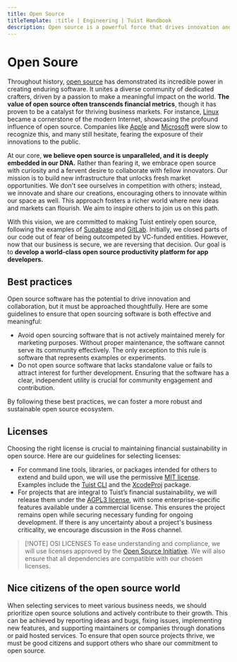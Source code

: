 ```yaml
---
title: Open Source
titleTemplate: :title | Engineering | Tuist Handbook
description: Open source is a powerful force that drives innovation and collaboration. At Tuist, we are committed to building a world-class open source productivity platform for app developers.
---
```


# Open Soure

Throughout history, [open source](https://en.wikipedia.org/wiki/Open_source) has demonstrated its incredible power in creating enduring software. It unites a diverse community of dedicated crafters, driven by a passion to make a meaningful impact on the world. **The value of open source often transcends financial metrics**, though it has proven to be a catalyst for thriving business markets. For instance, [Linux](https://en.wikipedia.org/wiki/Open_source) became a cornerstone of the modern Internet, showcasing the profound influence of open source. Companies like [Apple](https://opensource.apple.com/) and [Microsoft](https://opensource.microsoft.com/) were slow to recognize this, and many still hesitate, fearing the exposure of their innovations to the public.

At our core, **we believe open source is unparalleled, and it is deeply embedded in our DNA.** Rather than fearing it, we embrace open source with curiosity and a fervent desire to collaborate with fellow innovators. Our mission is to build new infrastructure that unlocks fresh market opportunities. We don't see ourselves in competition with others; instead, we innovate and share our creations, encouraging others to innovate within our space as well. This approach fosters a richer world where new ideas and markets can flourish. We aim to inspire others to join us on this path.

With this vision, we are committed to making Tuist entirely open source, following the examples of [Supabase](https://supabase.com/) and [GitLab](https://gitlab.com). Initially, we closed parts of our code out of fear of being outcompeted by VC-funded entities. However, now that our business is secure, we are reversing that decision. Our goal is to **develop a world-class open source productivity platform for app developers.**

## Best practices

Open source software has the potential to drive innovation and collaboration, but it must be approached thoughtfully. Here are some guidelines to ensure that open sourcing software is both effective and meaningful:

- Avoid open sourcing software that is not actively maintained merely for marketing purposes. Without proper maintenance, the software cannot serve its community effectively. The only exception to this rule is software that represents examples or experiments.
- Do not open source software that lacks standalone value or fails to attract interest for further development. Ensuring that the software has a clear, independent utility is crucial for community engagement and contribution.

By following these best practices, we can foster a more robust and sustainable open source ecosystem.

## Licenses

Choosing the right license is crucial to maintaining financial sustainability in open source. Here are our guidelines for selecting licenses:

- For command line tools, libraries, or packages intended for others to extend and build upon, we will use the permissive [MIT license](https://opensource.org/license/mit). Examples include the [Tuist CLI](https://github.com/tuist/tuist) and the [XcodeProj](https://github.com/tuist/xcodeproj) package.
- For projects that are integral to Tuist’s financial sustainability, we will release them under the [AGPL3 license](https://www.gnu.org/licenses/agpl-3.0.en.html), with some enterprise-specific features available under a commercial license. This ensures the project remains open while securing necessary funding for ongoing development. If there is any uncertainty about a project's business criticality, we encourage discussion in the #oss channel.

> [!NOTE] OSI LICENSES
> To ease understanding and compliance, we will use licenses approved by the [Open Source Initiative](https://opensource.org/). We will also ensure that all dependencies are compatible with our chosen licenses.

## Nice citizens of the open source world

When selecting services to meet various business needs, we should prioritize open source solutions and actively contribute to their growth. This can be achieved by reporting ideas and bugs, fixing issues, implementing new features, and supporting maintainers or companies through donations or paid hosted services. To ensure that open source projects thrive, we must be good citizens and support others who share our commitment to open source.